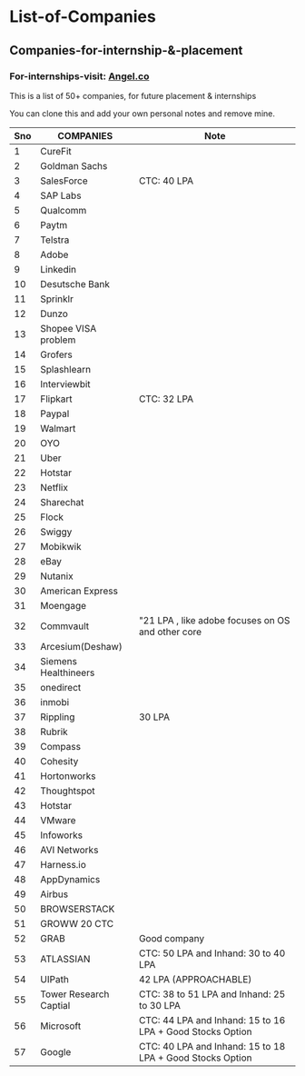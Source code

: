 # List-of-Companies
## Companies-for-internship-&-placement
### For-internships-visit: [Angel.co](https://angel.co/)

This is a list of 50+ companies, for future placement &amp; internships

You can clone this and add your own personal notes and remove mine.

| Sno | COMPANIES            | Note                                                               |
| --- | -------------------- | ------------------------------------------------------------------ |
| 1   | CureFit              |                                                                    |
| 2   | Goldman Sachs        |                                                                    |
| 3   | SalesForce           |   CTC: 40 LPA                                                      |
| 4   | SAP Labs             |                                                                    |
| 5   | Qualcomm             |                                                                    |
| 6   | Paytm                |                                                                    |
| 7   | Telstra              |                                                                    |
| 8   | Adobe                |                                                                    |
| 9   | Linkedin             |                                                                    |
| 10  | Desutsche Bank       |                                                                    |
| 11  | Sprinklr             |                                                                    |
| 12  | Dunzo                |                                                                    |
| 13  | Shopee VISA problem  |                                                                    |
| 14  | Grofers              |                                                                    |
| 15  | Splashlearn          |                                                                    |
| 16  | Interviewbit         |                                                                    |
| 17  | Flipkart             |  CTC: 32 LPA                                                       |
| 18  | Paypal               |                                                                    |
| 19  | Walmart              |                                                                    |
| 20  | OYO                  |                                                                    |
| 21  | Uber                 |                                                                    |
| 22  | Hotstar              |                                                                    |
| 23  | Netflix              |                                                                    |
| 24  | Sharechat            |                                                                    |
| 25  | Flock                |                                                                    |
| 26  | Swiggy               |                                                                    |
| 27  | Mobikwik             |                                                                    |
| 28  | eBay                 |                                                                    |
| 29  | Nutanix              |                                                                    |
| 30  | American Express     |                                                                    |
| 31  | Moengage             |                                                                    |
| 32  | Commvault            | "21 LPA , like adobe focuses on OS and other core                  |
| 33  | Arcesium(Deshaw)     |                                                                    |
| 34  | Siemens Healthineers |                                                                    |
| 35  | onedirect            |                                                                    |
| 36  | inmobi               |                                                                    |
| 37  | Rippling             | 30 LPA                                                             |
| 38  | Rubrik               |                                                                    |
| 39  | Compass              |                                                                    |
| 40  | Cohesity             |                                                                    |
| 41  | Hortonworks          |                                                                    |
| 42  | Thoughtspot          |                                                                    |
| 43  | Hotstar              |                                                                    |
| 44  | VMware               |                                                                    |
| 45  | Infoworks            |                                                                    |
| 46  | AVI Networks         |                                                                    |
| 47  | Harness.io           |                                                                    |
| 48  | AppDynamics          |                                                                    |
| 49  | Airbus               |                                                                    |
| 50  | BROWSERSTACK         |                                                                    |
| 51  | GROWW 20 CTC         |                                                                    |
| 52  | GRAB                 | Good company                                                       |
| 53  | ATLASSIAN            |  CTC: 50 LPA and Inhand: 30 to 40 LPA                              |
| 54  | UIPath               | 42 LPA (APPROACHABLE)                                              |
| 55  |Tower Research Captial|  CTC: 38 to 51 LPA and Inhand: 25 to 30 LPA                        |
| 56  | Microsoft            |  CTC: 44 LPA and Inhand: 15 to 16 LPA + Good Stocks Option         |
| 57  | Google               |  CTC: 40 LPA and Inhand: 15 to 18 LPA + Good Stocks Option   
